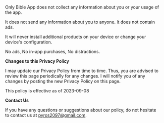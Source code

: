 Only Bible App does not collect any information about you or your usage of the app.

It does not send any information about you to anyone. It does not contain ads.

It will never install additional products on your device or change your device's configuration.

No ads, No in-app purchases, No distractions.

**Changes to this Privacy Policy**

I may update our Privacy Policy from time to time. Thus, you are advised to review this page periodically for any
changes. I will notify you of any changes by posting the new Privacy Policy on this page.

This policy is effective as of 2023-09-08

**Contact Us**

If you have any questions or suggestions about our policy, do not hesitate to contact us at
pyros2097@gmail.com.
